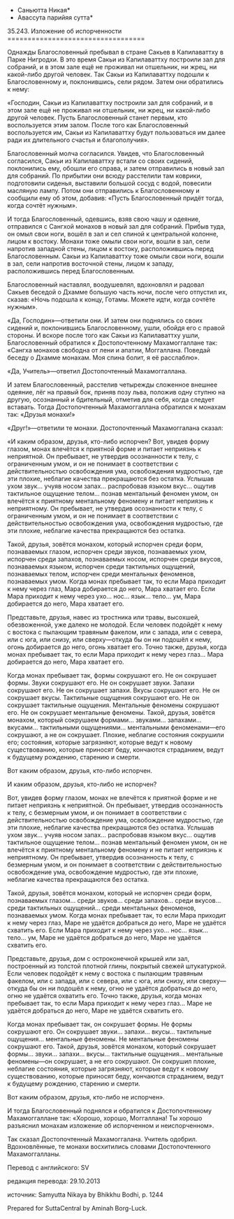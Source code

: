 * Саньютта Никая*
* Авассута парийяя сутта*

35\.243\. Изложение об испорченности
\=\=\=\=\=\=\=\=\=\=\=\=\=\=\=\=\=\=\=\=\=\=\=\=\=\=\=\=\=\=\=\=\=\=

Однажды Благословенный пребывал в стране Сакьев в Капилаваттху в Парке Нигродхи\. В это время Сакьи из Капилаваттху построили зал для собраний, и в этом зале ещё не проживал ни отшельник, ни жрец, ни какой\-либо другой человек\. Так Сакьи из Капилаваттху подошли к Благословенному и, поклонившись, сели рядом\. Затем они обратились к нему:

«Господин, Сакьи из Капилаваттху построили зал для собраний, и в этом зале ещё не проживал ни отшельник, ни жрец, ни какой\-либо другой человек\. Пусть Благословенный станет первым, кто воспользуется этим залом\. После того как Благословенный воспользуется им, Сакьи из Капилаваттху будут пользоваться им далее ради их длительного счастья и благополучия»\.

Благословенный молча согласился\. Увидев, что Благословенный согласился, Сакьи из Капилаваттху встали со своих сидений, поклонились ему, обошли его справа, и затем отправились в новый зал для собраний\. По прибытии они всюду расстелили там коврики, подготовили сиденья, выставили большой сосуд с водой, повесили масляную лампу\. Потом они отправились к Благословенному и сообщили ему об этом, добавив: «Пусть Благословенный придёт тогда, когда сочтёт нужным»\.

И тогда Благословенный, одевшись, взяв свою чашу и одеяние, отправился с Сангхой монахов в новый зал для собраний\. Прибыв туда, он омыл свои ноги, вошёл в зал и сел спиной к центральной колонне, лицом к востоку\. Монахи тоже омыли свои ноги, вошли в зал, сели напротив западной стены, лицом к востоку, расположившись перед Благословенным\. Сакьи из Капилаваттху тоже омыли свои ноги, вошли в зал, сели напротив восточной стены, лицом к западу, расположившись перед Благословенным\.

Благословенный наставлял, воодушевлял, вдохновлял и радовал Сакьев беседой о Дхамме большую часть ночи, после чего отпустил их, сказав: «Ночь подошла к концу, Готамы\. Можете идти, когда сочтёте нужным»\.

«Да, Господин»—ответили они\. И затем они поднялись со своих сидений и, поклонившись Благословенному, ушли, обойдя его с правой стороны\. И вскоре после того как Сакьи из Капилаваттху ушли, Благословенный обратился к Достопочтенному Махамоггаллане так: «Сангха монахов свободна от лени и апатии, Моггаллана\. Поведай беседу о Дхамме монахам\. Моя спина болит, я её расслаблю»\.

«Да, Учитель»—ответил Достопочтенный Махамоггаллана\.

И затем Благословенный, расстелив четырежды сложенное внешнее одеяние, лёг на правый бок, приняв позу льва, положив одну ступню на другую, осознанный и бдительный, отметив для себя, когда следует вставать\. Тогда Достопочтенный Махамоггаллана обратился к монахам так: «Друзья монахи\!»

«Друг\!»—ответили те монахи\. Достопочтенный Махамоггалана сказал:

«И каким образом, друзья, кто\-либо испорчен? Вот, увидев форму глазом, монах влечётся к приятной форме и питает неприязнь к неприятной\. Он пребывает, не утвердив осознанности к телу, с ограниченным умом, и он не понимает в соответствии с действительностью освобождения ума, освобождения мудростью, где эти плохие, неблагие качества прекращаются без остатка\. Услышав ухом звук… учуяв носом запах… распробовав языком вкус… ощутив тактильное ощущение телом… познав ментальный феномен умом, он влечётся к приятному ментальному феномену и питает неприязнь к неприятному\. Он пребывает, не утвердив осознанности к телу, с ограниченным умом, и он не понимает в соответствии с действительностью освобождения ума, освобождения мудростью, где эти плохие, неблагие качества прекращаются без остатка\.

Такой, друзья, зовётся монахом, который испорчен среди форм, познаваемых глазом, испорчен среди звуков, познаваемых ухом, испорчен среди запахов, познаваемых носом, испорчен среди вкусов, познаваемых языком, испорчен среди тактильных ощущений, познаваемых телом, испорчен среди ментальных феноменов, познаваемых умом\. Когда монах пребывает так, то если Мара приходит к нему через глаз, Мара добирается до него, Мара хватает его\. Если Мара приходит к нему через ухо… нос… язык… тело… ум, Мара добирается до него, Мара хватает его\.

Представьте, друзья, навес из тростника или травы, высохшей, обезвоженной, уже далеко не молодой\. Если человек подойдёт к нему с востока с пылающим травяным факелом, или с запада, или с севера, или с юга, или снизу, или сверху—откуда бы он ни подошёл к нему, огонь добирается до него, огонь хватает его\. Точно также, друзья, когда монах пребывает так, то если Мара приходит к нему через глаз… Мара добирается до него, Мара хватает его\.

Когда монах пребывает так, формы сокрушают его\. Не он сокрушает формы\. Звуки сокрушают его\. Не он сокрушает звуки\. Запахи сокрушают его\. Не он сокрушает запахи\. Вкусы сокрушают его\. Не он сокрушает вкусы\. Тактильные ощущения сокрушают его\. Не он сокрушает тактильные ощущения\. Ментальные феномены сокрушают его\. Не он сокрушает ментальные феномены\. Такой, друзья, зовётся монахом, который сокрушаем формами… звуками… запахами… вкусами… тактильными ощущениями… ментальными феноменами—его сокрушают, а не он сокрушает\. Плохие, неблагие состояния сокрушили его; состояния, которые загрязняют, которые ведут к новому существованию, которые приносят беду, кончаются страданием, ведут к будущему рождению, старению и смерти\.

Вот каким образом, друзья, кто\-либо испорчен\.

И каким образом, друзья, кто\-либо не испорчен?

Вот, увидев форму глазом, монах не влечётся к приятной форме и не питает неприязнь к неприятной\. Он пребывает, утвердив осознанность к телу, с безмерным умом, и он понимает в соответствии с действительностью освобождение ума, освобождение мудростью, где эти плохие, неблагие качества прекращаются без остатка\. Услышав ухом звук… учуяв носом запах… распробовав языком вкус… ощутив тактильное ощущение телом… познав ментальный феномен умом, он не влечётся к приятному ментальному феномену и не питает неприязнь к неприятному\. Он пребывает, утвердив осознанность к телу, с безмерным умом, и он понимает в соответствии с действительностью освобождение ума, освобождение мудростью, где эти плохие, неблагие качества прекращаются без остатка\.

Такой, друзья, зовётся монахом, который не испорчен среди форм, познаваемых глазом… среди звуков… среди запахов… среди вкусов… среди тактильных ощущений… среди ментальных феноменов, познаваемых умом\. Когда монах пребывает так, то если Мара приходит к нему через глаз, Маре не удаётся добраться до него, Маре не удаётся схватить его\. Если Мара приходит к нему через ухо… нос… язык… тело… ум, Маре не удаётся добраться до него, Маре не удаётся схватить его\.

Представьте, друзья, дом с остроконечной крышей или зал, построенный из толстой плотной глины, покрытый свежей штукатуркой\. Если человек подойдёт к нему с востока с пылающим травяным факелом, или с запада, или с севера, или с юга, или снизу, или сверху—откуда бы он ни подошёл к нему, огню не удаётся добраться до него, огню не удаётся охватить его\. Точно также, друзья, когда монах пребывает так, то если Мара приходит к нему через глаз… Маре не удаётся добраться до него, Маре не удаётся схватить его\.

Когда монах пребывает так, он сокрушает формы\. Не формы сокрушают его\. Он сокрушает звуки… запахи… вкусы… тактильные ощущения… ментальные феномены\. Не ментальные феномены сокрушают его\. Такой, друзья, зовётся монахом, который сокрушает формы… звуки… запахи… вкусы… тактильные ощущения… ментальные феномены—он сокрушает, а не его сокрушают\. Он сокрушил плохие, неблагие состояния, которые загрязняют, которые ведут к новому существованию, которые приносят беду, кончаются страданием, ведут к будущему рождению, старению и смерти\.

Вот каким образом, друзья, кто\-либо не испорчен»\.

И тогда Благословенный поднялся и обратился к Достопочтенному Махамоггаллане так: «Хорошо, хорошо, Моггаллана\! Ты хорошо разъяснил монахам изложение об испорченном и неиспорченном»\.

Так сказал Достопочтенный Махамоггалана\. Учитель одобрил\. Вдохновлённые, те монахи восхитились словами Достопочтенного Махамоггалланы\.

Перевод с английского: SV

редакция перевода: 29\.10\.2013

источник: Samyutta Nikaya by Bhikkhu Bodhi, p\. 1244

Prepared for SuttaCentral by Aminah Borg\-Luck\.